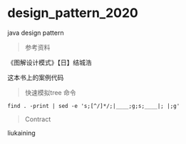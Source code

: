 # design_pattern_2020
java design pattern

> 参考资料

《图解设计模式》【日】结城浩

这本书上的案例代码

> 快速模拟tree 命令

```shell 
find . -print | sed -e 's;[^/]*/;|____;g;s;____|; |;g'
```
> Contract

liukaining

